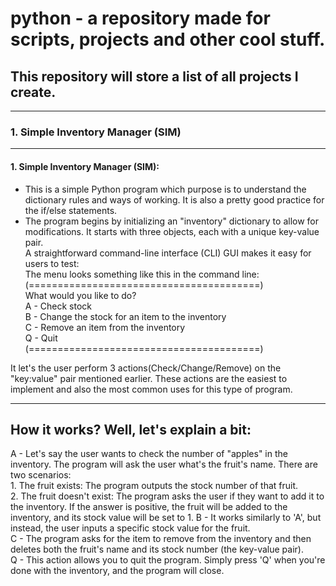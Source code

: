 # python - a repository made for scripts, projects and other cool stuff.
##  This repository will store a list of all projects I create.
--- 
### 1. Simple Inventory Manager (SIM)
---

#### 1. Simple Inventory Manager (SIM):
- This is a simple Python program which purpose is to understand the dictionary rules and ways of working. It is also a pretty good practice for the if/else statements.
- The program begins by initializing an "inventory" dictionary to allow for modifications. It starts with three objects, each with a unique key-value pair.<br/>
    A straightforward command-line interface (CLI) GUI makes it easy for users to test:<br/>
    The menu looks something like this in the command line:
(========================================)<br/>
What would you like to do?<br/>
A - Check stock<br/>
B - Change the stock for an item to the inventory<br/>
C - Remove an item from the inventory<br/>
Q - Quit<br/>
(========================================)

It let's the user perform 3 actions(Check/Change/Remove) on the "key:value" pair mentioned earlier. These actions are the easiest to implement and also the most common uses for this type of program.

---
How it works? Well, let's explain a bit:
---
 A - Let's say the user wants to check the number of "apples" in the inventory. The program will ask the user what's the fruit's name. There are two scenarios:<br/>
    1. The fruit exists: The program outputs the stock number of that fruit.<br/>
    2. The fruit doesn't exist: The program asks the user if they want to add it to the inventory. If the answer is positive, the fruit will be added to the inventory, and its stock value will be set to 1.
 B - It works similarly to 'A', but instead, the user inputs a specific stock value for the fruit.<br/>
 C - The program asks for the item to remove from the inventory and then deletes both the fruit's name and its stock number (the key-value pair).<br/>
 Q - This action allows you to quit the program. Simply press 'Q' when you're done with the inventory, and the program will close.<br/>
